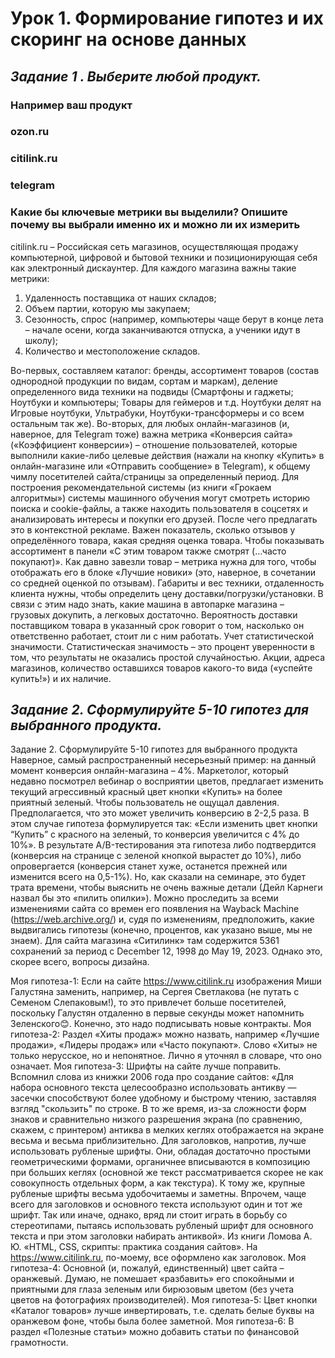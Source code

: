 # Урок 1. Формирование гипотез и их скоринг на основе данных
## *Задание 1 . Выберите любой продукт.*
### Например ваш продукт
### ozon.ru
### citilink.ru
### telegram

### Какие бы ключевые метрики вы выделили? Опишите почему вы выбрали именно их и можно ли их измерить

citilink.ru – Российская сеть магазинов, осуществляющая продажу компьютерной, цифровой и бытовой техники и позиционирующая себя как электронный дискаунтер.
Для каждого магазина важны такие метрики:
1. Удаленность поставщика от наших складов;
2. Объем партии, которую мы закупаем;
3. Сезонность, спрос (например, компьютеры чаще берут в конце лета – начале осени, когда заканчиваются отпуска, а ученики идут в школу);
4. Количество и местоположение складов.

Во-первых, составляем каталог: бренды, ассортимент товаров (состав однородной продукции по видам, сортам и маркам), деление определенного вида техники на подвиды (Смартфоны и гаджеты; Ноутбуки и компьютеры; Товары для геймеров и т.д. Ноутбуки делят на Игровые ноутбуки, Ультрабуки, Ноутбуки-трансформеры и со всем остальным так же).
Во-вторых, для любых онлайн-магазинов (и, наверное, для Telegram тоже) важна метрика «Конверсия сайта» («Коэффициент конверсии») – отношение пользователей, которые выполнили какие-либо целевые действия (нажали на кнопку «Купить» в онлайн-магазине или «Отправить сообщение» в Telegram), к общему чимлу посетителей сайта/страницы за определенный период.
Для построения рекомендательной системы (из книги «Грокаем алгоритмы») системы машинного обучения могут смотреть историю поиска и cookie-файлы, а также находить пользователя в соцсетях и анализировать интересы и покупки его друзей. После чего предлагать это в контекстной рекламе.
Важен показатель, сколько отзывов у определённого товара, какая средняя оценка товара. Чтобы показывать ассортимент в панели «С этим товаром также смотрят (…часто покупают)».
Как давно завезли товар – метрика нужна для того, чтобы отображать его в блоке «Лучшие новики» (это, наверное, в сочетании со средней оценкой по отзывам).
Габариты и вес техники, отдаленность клиента нужны, чтобы определить цену доставки/погрузки/установки. В связи с этим надо знать, какие машина в автопарке магазина – грузовых докупить, а легковых достаточно.
Вероятность доставки поставщиком товара в указанный срок говорит о том, насколько он ответственно работает, стоит ли с ним работать. Учет статистической значимости. Статистическая значимость – это процент уверенности в том, что результаты не оказались простой случайностью.
Акции, адреса магазинов, количество оставшихся товаров какого-то вида («успейте купить!») и их наличие.

## *Задание 2. Сформулируйте 5-10 гипотез для выбранного продукта.*
Задание 2. Сформулируйте 5-10 гипотез для выбранного продукта
Наверное, самый распространенный несерьезный пример: на данный момент конверсия онлайн-магазина – 4%. Маркетолог, который недавно посмотрел вебинар о восприятии цветов, предлагает изменить текущий агрессивный красный цвет кнопки «Купить» на более приятный зеленый. Чтобы пользователь не ощущал давления. Предполагается, что это может увеличить конверсию в 2-2,5 раза. В этом случае гипотеза формулируется так: «Если изменить цвет кнопки “Купить” с красного на зеленый, то конверсия увеличится с 4% до 10%».
В результате A/B-тестирования эта гипотеза либо подтвердится (конверсия на странице с зеленой кнопкой вырастет до 10%), либо опровергается (конверсия станет хуже, останется прежней или изменится всего на 0,5-1%).
Но, как сказали на семинаре, это будет трата времени, чтобы выяснить не очень важные детали (Дейл Карнеги назвал бы это «пилить опилки»).
Можно проследить за всеми изменениями сайта со времен его появления на Wayback Machine (https://web.archive.org/) и, судя по изменениям, предположить, какие выдвигались гипотезы (конечно, процентов, как указано выше, мы не знаем). Для сайта магазина «Ситилинк» там содержится 5361 сохранений за период с December 12, 1998 до May 19, 2023. Однако это, скорее всего, вопросы дизайна.

Моя гипотеза-1: Если на сайте https://www.citilink.ru изображения Миши Галустяна заменить, например, на Сергея Светлакова (не путать с Семеном Слепаковым!), то это привлечет больше посетителей, поскольку Галустян отдаленно в первые секунды может напомнить Зеленского😊. Конечно, это надо подписывать новые контракты.
Моя гипотеза-2: Раздел «Хиты продаж» можно назвать, например «Лучшие продажи», «Лидеры продаж» или «Часто покупают». Слово «Хиты» не только нерусское, но и непонятное. Лично я уточнял в словаре, что оно означает.
Моя гипотеза-3: Шрифты на сайте лучше поправить. Вспомнил слова из книжки 2006 года про создание сайтов: «Для набора основного текста целесообразно использовать антикву — засечки способствуют более удобному и быстрому чтению, заставляя взгляд "скользить" по строке. В то же время, из-за сложности форм знаков и сравнительно низкого разрешения экрана (по сравнению, скажем, с принтером) антиква в мелких кеглях отображается на экране весьма и весьма приблизительно.
Для заголовков, напротив, лучше использовать рубленые шрифты. Они, обладая достаточно простыми геометрическими формами, органичнее вписываются в композицию при больших кеглях (основной же текст рассматривается скорее не как совокупность отдельных форм, а как текстура). К тому же, крупные рубленые шрифты весьма удобочитаемы и заметны.
Впрочем, чаще всего для заголовков и основного текста используют один и тот же шрифт. Так или иначе, однако, вряд ли стоит играть в борьбу со стереотипами, пытаясь использовать рубленый шрифт для основного текста и при этом заголовки набирать антиквой». Из книги Ломова А. Ю. «HTML, CSS, скрипты: практика создания сайтов». На https://www.citilink.ru, по-моему, все оформлено как заголовок.
Моя гипотеза-4: Основной (и, пожалуй, единственный) цвет сайта – оранжевый. Думаю, не помешает «разбавить» его спокойными и приятными для глаза зеленым или бирюзовым цветом (без учета цветов на фотографиях производителей).
Моя гипотеза-5: Цвет кнопки «Каталог товаров» лучше инвертировать, т.е. сделать белые буквы на оранжевом фоне, чтобы была более заметной.
Моя гипотеза-6: В раздел «Полезные статьи» можно добавить статьи по финансовой грамотности.
